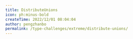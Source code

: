 ```yaml
---
title: DistributeUnions
icon: ph:minus-bold
createTime: 2022/12/01 08:04:04
author: pengzhanbo
permalink: /type-challenges/extreme/distribute-unions/
---
```

